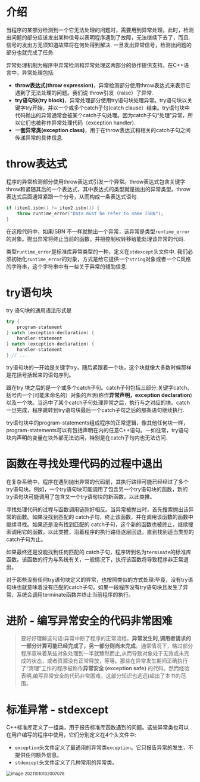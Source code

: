 # 介绍

当程序的某部分检测到一个它无法处理的问题时，需要用到异常处理。此时，检测出问题的部分应该发出某种信号以表明程序遇到了故障，无法继续下去了，而且.信号的发出方无须知道故障将在何处得到解决. 一旦发出异常信号，检测出问题的部分也就完成了任务.

异常处理机制为程序中异常检测和异常处理这两部分的协作提供支持。在C++语言中，异常处理包括:

* **throw表达式(throw expression)**，异常检测部分使用throw表达式来表示它遇到了无法处理的问题。我们说 throw引发（raise）了异常.
*  **try语句块(try block)**，异常处理部分使用try语句块处理异常。try语句块以关键字try开始，并以一个或多个catch子句(catch clause）结束。try语句块中代码抛出的异常通常会被某个catch子句处理。因为catch子句“处理”异常，所以它们也被称作异常处理代码（exception handler).
* **一套异常类(exception class)**，用于在throw表达式和相关的catch子句之间传递异常的具体信息.

# throw表达式

程序的异常检测部分使用throw表达式引发一个异常。throw表达式包含关键字throw和紧随其后的一个表达式，其中表达式的类型就是抛出的异常类型。throw表达式后面通常紧跟一个分号，从而构成一条表达式语句.

```cpp
if (item1.isbn() != item2.isbn()) {
    throw runtime_error("Data must be refer to name ISBN");
}
```

在这段代码中，如果ISBN 不一样就抛出一个异常，该异常是类型`runtime_error`的对象。抛出异常将终止当前的函数，并把控制权转移给能处理该异常的代码.

类型`runtime_error`是标准库异常类型的一种，定义在`stdexcept`头文件中. 我们必须初始化`runtime_error`的对象，方式是给它提供一个`string`对象或者一个C风格的字符串，这个字符串中有一些关于异常的辅助信息. 

# try语句块

try 语句块的通用语法形式是

```cpp
try {
    program-statement
} catch (exception-declaration) {
    handler-statement
} catch (exception-declaration) {
    handler-statement
} // ...
```

try语句块的一开始是关键字try，随后紧跟着一个块，这个块就像大多数时候那样是花括号括起来的语句序列。

跟在try 块之后的是一个或多个catch子句。catch子句包括三部分:关键字catch、括号内一个(可能未命名的）对象的声明(称作**异常声明，exception declaration**) 以及一个块。当选中了某个catch子句处理异常之后，执行与之对应的块。catch一旦完成，程序跳转到try语句块最后一个catch子句之后的那条语句继续执行.

try语句块中的program-statements组成程序的正常逻辑，像其他任何块一样，program-statements可以有包括声明在内的任意C++语句。一如往常，try语句块内声明的变量在块外部无法访问，特别是在catch子句内也无法访问.

# 函数在寻找处理代码的过程中退出

在复杂系统中，程序在遇到抛出异常的代码前，其执行路径可能已经经过了多个try语句块。例如，一个try语句块可能调用了包含另一个try语句块的函数，新的try语句块可能调用了包含又一个try语句块的新函数，以此类推。

寻找处理代码的过程与函数调用链刚好相反。当异常被抛出时，首先搜索抛出该异常的函数。如果没找到匹配的 catch子句，终止该函数，并在调用该函数的函数中继续寻找。如果还是没有找到匹配的 catch子句，这个新的函数也被终止，继续搜索调用它的函数。以此类推，沿着程序的执行路径逐层回退，直到找到适当类型的catch子句为止。

如果最终还是没能找到任何匹配的 catch子句，程序转到名为`terminate`的标准库函数。该函数的行为与系统有关，一般情况下，执行该函数将导致程序非正常退出。

对于那些没有任何try语句块定义的异常，也按照类似的方式处理:毕竟，没有try语句块也就意味着没有匹配的catch子句。如果一段程序没有try语句块且发生了异常，系统会调用terminate函数并终止当前程序的执行。

# 进阶 - 编写异常安全的代码非常困难

> 要好好理解这句话:异常中断了程序的正常流程。**异常发生时,调用者请求的一部分计算可能已经完成了，另一部分则尚未完成**。通常情况下，略过部分程序意味着某些对象处理到一半就臻然而止,从而导致对象处于无效或未完成的状态，或者资源没有正常释放，等等。那些在异常发生期间正确执行了“清理”工作的程序被称作**异常安全 (exception safe)** 的代码。然而经验表明,编写异常安全的代码非常困难，这部分知识也远远)超出了本书的范围。

# 标准异常 - stdexcept

C++标准库定义了一组类，用于报告标准库函数遇到的问题。这些异常类也可以在用户编写的程序中使用，它们分别定义在4个头文件中:

* `exception`头文件定义了最通用的异常类`exception`。它只报告异常的发生，不提供任何额外信息。
* `stdexcept`头文件定义了几种常用的异常类。

<img src="D:\dev\AllNote\.mdnote\assets\image-20211010132007076.png" alt="image-20211010132007076" style="zoom:80%;" />

